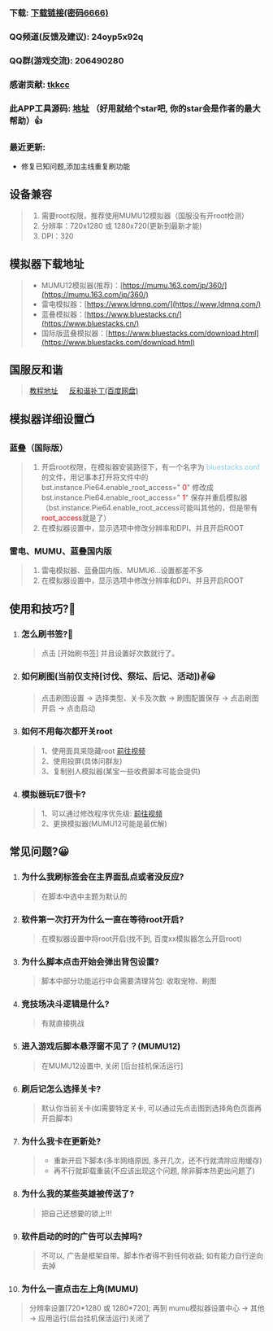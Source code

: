 ### 下载: [下载链接(密码6666)](https://wwos.lanzouj.com/ijA8I1akj9ni)

### QQ频道(反馈及建议): 24oyp5x92q

### QQ群(游戏交流): 206490280 

### 感谢贡献: [tkkcc](https://github.com/tkkcc)

### 此APP工具源码: [地址](https://github.com/boluokk/e7Helper) （好用就给个star吧, 你的star会是作者的最大帮助）👍

### 最近更新: 
- 修复已知问题,添加主线重复刷功能

## 设备兼容

> 1. 需要root权限，推荐使用MUMU12模拟器（国服没有开root检测）
> 2. 分辨率：720x1280 或 1280x720(更新到最新才能)
> 3. DPI：320

## 模拟器下载地址

> - MUMU12模拟器(推荐)：[https://mumu.163.com/jp/360/](https://mumu.163.com/jp/360/)
> - 雷电模拟器：[https://www.ldmnq.com/](https://www.ldmnq.com/)
> - 蓝叠模拟器：[https://www.bluestacks.cn/](https://www.bluestacks.cn/)
> - 国际版蓝叠模拟器：[https://www.bluestacks.com/download.html](https://www.bluestacks.com/download.html)

## 国服反和谐
> [教程地址](https://g.nga.cn/read.php?tid=37578061&rand=971) 　 
> [反和谐补丁(百度网盘)](https://pan.baidu.com/s/14kMrOB8fa5jP06HpKwmb1Q?pwd=dfnt#list/path=%2F) 　


## 模拟器详细设置📺

### 蓝叠（国际版）

> 1. 开启root权限，在模拟器安装路径下，有一个名字为   <font color="skyblue">bluestacks.conf</font> 的文件，用记事本打开将文件中的 bst.instance.Pie64.enable_root_access=" <font color="red">0</font>"  修改成  bst.instance.Pie64.enable_root_access=" <font color="red">1</font>" 保存并重启模拟器（bst.instance.Pie64.enable_root_access可能叫其他的，但是带有<font color='red'>root_access</font>就是了）
> 2. 在模拟器设置中，显示选项中修改分辨率和DPI、并且开启ROOT

### 雷电、MUMU、蓝叠国内版

> 1. 雷电模拟器、蓝叠国内版、MUMU6...设置都差不多
> 2. 在模拟器设置中，显示选项中修改分辨率和DPI、并且开启ROOT

## 使用和技巧?🦊
1. ### 怎么刷书签?🍃
   > 点击 [开始刷书签] 并且设置好次数就行了。
2. ### 如何刷图(当前仅支持[讨伐、祭坛、后记、活动])✌️😀
   > 点击刷图设置 -> 选择类型、关卡及次数 -> 刷图配置保存 -> 点击刷图开启 -> 点击启动
3. ### 如何不用每次都开关root 
   >1、使用面具来隐藏root [前往视频](https://www.bilibili.com/video/BV1hX4y1m7YX/?spm_id_from=333.337.search-card.all.click&vd_source=0a11f3e57dadf1233d83ab558c971e40)</br>
   >2、使用投屏(具体问群友)</br>
   >3、复制别人模拟器(某宝一些收费脚本可能会提供)
4. ### 模拟器玩E7很卡?
   >1、可以通过修改程序优先级: [前往视频](https://www.ldmnq.com/forum/45337.html)</br>
   >2、更换模拟器(MUMU12可能是最优解)


## 常见问题?😀
1. ### 为什么我刷标签会在主界面乱点或者没反应?
   > 在脚本中选中主题为默认的
2. ### 软件第一次打开为什么一直在等待root开启?
   > 在模拟器设置中将root开启(找不到, 百度xx模拟器怎么开启root)
3. ### 为什么脚本点击开始会弹出背包设置?
   > 脚本中部分功能运行中会需要清理背包: 收取宠物、刷图
4. ### 竞技场决斗逻辑是什么?
   > 有就直接挑战
5. ### 进入游戏后脚本悬浮窗不见了？(MUMU12)
   > 在MUMU12设置中, 关闭 [后台挂机保活运行]
6. ### 刷后记怎么选择关卡?
   > 默认你当前关卡(如需要特定关卡, 可以通过先点击图到选择角色页面再开启脚本)
7. ### 为什么我卡在更新处?
   > - 重新开启下脚本(多半网络原因, 多开几次，还不行就清除应用缓存)
   > - 再不行就卸载重装(不应该出现这个问题, 除非脚本热更出问题了)
8. ### 为什么我的某些英雄被传送了?
   > 把自己还想要的锁上!!!
9. ### 软件启动的时的广告可以去掉吗?
   > 不可以, 广告是框架自带。脚本作者得不到任何收益; 如有能力自行逆向去掉
10. ### 为什么一直点击左上角(MUMU)
   > 分辨率设置[720\*1280 或 1280\*720]; 再到 mumu模拟器设置中心 -> 其他 -> 应用运行(后台挂机保活运行)关闭了
